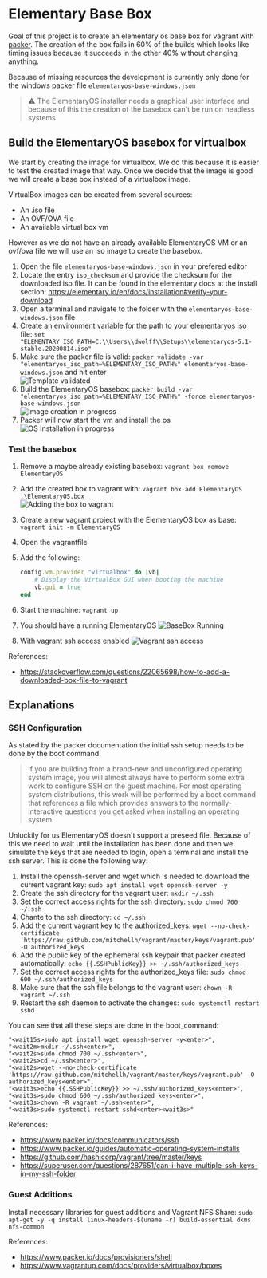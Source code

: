 # Elementary Base Box

Goal of this project is to create an elementary os base box for vagrant with [packer](https://www.packer.io).
The creation of the box fails in 60% of the builds which looks like timing issues because it succeeds in the other 40% without changing anything.

Because of missing resources the development is currently only done for the windows packer file `elementaryos-base-windows.json`

> :warning: The ElementaryOS installer needs a graphical user interface and because of this the creation of the basebox can't be run on headless systems

## Build the ElementaryOS basebox for virtualbox

We start by creating the image for virtualbox. We do this because it is easier to test the created image that way. Once we decide that the image is good we will create a base box instead of a virtualbox image.

VirtualBox images can be created from several sources:

* An .iso file
* An OVF/OVA file
* An available virtual box vm

However as we do not have an already available ElementaryOS VM or an ovf/ova file we will use an iso image to create the basebox.

1. Open the file `elementaryos-base-windows.json` in your prefered editor
1. Locate the entry `iso_checksum` and provide the checksum for the downloaded iso file. It can be found in the elementary docs at the install section: <https://elementary.io/en/docs/installation#verify-your-download>
1. Open a terminal and navigate to the folder with the `elementaryos-base-windows.json` file
1. Create an environment variable for the path to your elementaryos iso file: `set "ELEMENTARY_ISO_PATH=C:\\Users\\dwolff\\Setups\\elementaryos-5.1-stable.20200814.iso"`
1. Make sure the packer file is valid: `packer validate -var "elementaryos_iso_path=%ELEMENTARY_ISO_PATH%" elementaryos-base-windows.json` and hit enter  
![Template validated](images/template_validated.png)
1. Build the ElementaryOS basebox: `packer build -var "elementaryos_iso_path=%ELEMENTARY_ISO_PATH%" -force elementaryos-base-windows.json`  
![Image creation in progress](images/packer_creating_vm.png)
1. Packer will now start the vm and install the os  
![OS Installation in progress](images/packer_vm_os_installing.png)

<!--
Because of a bug in the Virtualbox Guest Additions we need to allow exit code 1
https://stackoverflow.com/questions/25434139/vboxlinuxadditions-run-never-exits-with-0
-->

### Test the basebox

1. Remove a maybe already existing basebox: `vagrant box remove ElementaryOS`
1. Add the created box to vagrant with: `vagrant box add ElementaryOS .\ElementaryOS.box`  
![Adding the box to vagrant](images/vagrant_add_box.png)
1. Create a new vagrant project with the ElementaryOS box as base: `vagrant init -m ElementaryOS`
1. Open the vagrantfile
1. Add the following:

    ```ruby
    config.vm.provider "virtualbox" do |vb|
        # Display the VirtualBox GUI when booting the machine
        vb.gui = true
    end
    ```

1. Start the machine: `vagrant up`
1. You should have a running ElementaryOS
![BaseBox Running](images/basebox_running.png)
1. With vagrant ssh access enabled
![Vagrant ssh access](images/basebox_ssh_access.png)

References:

* <https://stackoverflow.com/questions/22065698/how-to-add-a-downloaded-box-file-to-vagrant>

## Explanations

### SSH Configuration

As stated by the packer documentation the initial ssh setup needs to be done by the boot command.

> If you are building from a brand-new and unconfigured operating system image, you will almost always have to perform some extra work to configure SSH on the guest machine. For most operating system distributions, this work will be performed by a boot command that references a file which provides answers to the normally-interactive questions you get asked when installing an operating system.

Unluckily for us ElementaryOS doesn't support a preseed file. Because of this we need to wait until the installation has been done and then we simulate the keys that are needed to login, open a terminal and install the ssh server. This is done the following way:

1. Install the openssh-server and wget which is needed to download the current vagrant key: `sudo apt install wget openssh-server -y`
1. Create the ssh directory for the vagrant user: `mkdir ~/.ssh`
1. Set the correct access rights for the ssh directory: `sudo chmod 700 ~/.ssh`
1. Chante to the ssh directory: `cd ~/.ssh`
1. Add the current vagrant key to the authorized_keys: `wget --no-check-certificate 'https://raw.github.com/mitchellh/vagrant/master/keys/vagrant.pub' -O authorized_keys`
1. Add the public key of the ephemeral ssh keypair that packer created automatically: `echo {{.SSHPublicKey}} >> ~/.ssh/authorized_keys`
1. Set the correct access rights for the authorized_keys file: `sudo chmod 600 ~/.ssh/authorized_keys`
1. Make sure that the ssh file belongs to the vagrant user: `chown -R vagrant ~/.ssh`
1. Restart the ssh daemon to activate the changes: `sudo systemctl restart sshd`

You can see that all these steps are done in the boot_command:

```
"<wait15s>sudo apt install wget openssh-server -y<enter>",
"<wait2m>mkdir ~/.ssh<enter>",
"<wait2s>sudo chmod 700 ~/.ssh<enter>",
"<wait2s>cd ~/.ssh<enter>",
"<wait2s>wget --no-check-certificate 'https://raw.github.com/mitchellh/vagrant/master/keys/vagrant.pub' -O authorized_keys<enter>",
"<wait3s>echo {{.SSHPublicKey}} >> ~/.ssh/authorized_keys<enter>",
"<wait3s>sudo chmod 600 ~/.ssh/authorized_keys<enter>",
"<wait3s>chown -R vagrant ~/.ssh<enter>",
"<wait3s>sudo systemctl restart sshd<enter><wait3s>"
```

References:

* <https://www.packer.io/docs/communicators/ssh>
* <https://www.packer.io/guides/automatic-operating-system-installs>
* <https://github.com/hashicorp/vagrant/tree/master/keys>
* <https://superuser.com/questions/287651/can-i-have-multiple-ssh-keys-in-my-ssh-folder>

### Guest Additions

Install necessary libraries for guest additions and Vagrant NFS Share: `sudo apt-get -y -q install linux-headers-$(uname -r) build-essential dkms nfs-common`

References:

* <https://www.packer.io/docs/provisioners/shell>
* <https://www.vagrantup.com/docs/providers/virtualbox/boxes>

